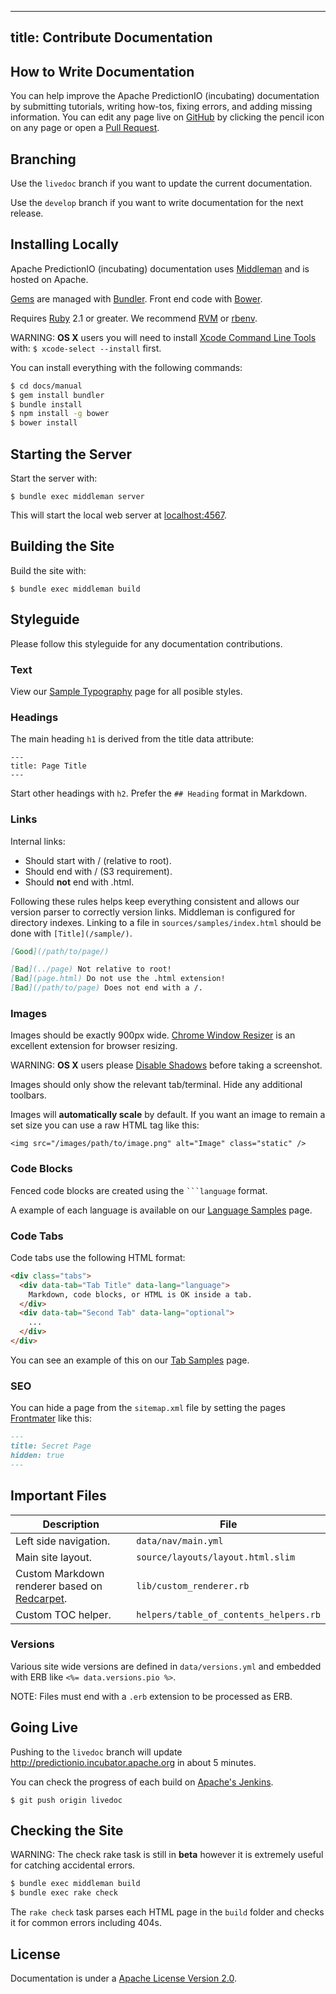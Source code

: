 <!--
Licensed to the Apache Software Foundation (ASF) under one or more
contributor license agreements.  See the NOTICE file distributed with
this work for additional information regarding copyright ownership.
The ASF licenses this file to You under the Apache License, Version 2.0
(the "License"); you may not use this file except in compliance with
the License.  You may obtain a copy of the License at

    http://www.apache.org/licenses/LICENSE-2.0

Unless required by applicable law or agreed to in writing, software
distributed under the License is distributed on an "AS IS" BASIS,
WITHOUT WARRANTIES OR CONDITIONS OF ANY KIND, either express or implied.
See the License for the specific language governing permissions and
limitations under the License.
-->

---
title: Contribute Documentation
---

## How to Write Documentation

You can help improve the Apache PredictionIO (incubating) documentation by
submitting tutorials, writing how-tos, fixing errors, and adding missing
information. You can edit any page live on
[GitHub](https://github.com/apache/incubator-predictionio) by clicking the
pencil icon on any page or open a [Pull
Request](https://help.github.com/articles/creating-a-pull-request/).

## Branching

Use the `livedoc` branch if you want to update the current documentation.

Use the `develop` branch if you want to write documentation for the next
release.

## Installing Locally

Apache PredictionIO (incubating) documentation uses
[Middleman](http://middlemanapp.com/) and is hosted on Apache.

[Gems](http://rubygems.org/) are managed with [Bundler](http://bundler.io/).
Front end code with [Bower](http://bower.io/).

Requires [Ruby](https://www.ruby-lang.org/en/) 2.1 or greater. We recommend
[RVM](http://rvm.io/) or [rbenv](https://github.com/sstephenson/rbenv).

WARNING: **OS X** users you will need to install [Xcode Command Line
Tools](https://developer.apple.com/xcode/downloads/) with: `$ xcode-select
--install` first.

You can install everything with the following commands:

```bash
$ cd docs/manual
$ gem install bundler
$ bundle install
$ npm install -g bower
$ bower install
```


## Starting the Server

Start the server with:

```
$ bundle exec middleman server
```

This will start the local web server at [localhost:4567](http://localhost:4567/).

## Building the Site

Build the site with:

```
$ bundle exec middleman build
```

## Styleguide

Please follow this styleguide for any documentation contributions.

### Text

View our [Sample Typography](/samples/) page for all posible styles.

### Headings

The main heading `h1` is derived from the title data attribute:

```
---
title: Page Title
---
```

Start other headings with `h2`. Prefer the `## Heading` format in Markdown.

### Links

Internal links:

* Should start with / (relative to root).
* Should end with / (S3 requirement).
* Should **not** end with .html.

Following these rules helps keep everything consistent and allows our version
parser to correctly version links. Middleman is configured for directory
indexes. Linking to a file in `sources/samples/index.html` should be done with
`[Title](/sample/)`.

```md
[Good](/path/to/page/)

[Bad](../page) Not relative to root!
[Bad](page.html) Do not use the .html extension!
[Bad](/path/to/page) Does not end with a /.

```

### Images

Images should be exactly 900px wide. [Chrome Window Resizer](https://chrome.google.com/webstore/detail/window-resizer/kkelicaakdanhinjdeammmilcgefonfh)
is an excellent extension for browser resizing.

WARNING: **OS X** users please [Disable Shadows](http://www.idownloadblog.com/2014/08/03/how-to-remove-the-shadow-window-screenshots-on-mac-os-x/)
before taking a screenshot.

Images should only show the relevant tab/terminal. Hide any additional toolbars.

Images will **automatically scale** by default. If you want an image to remain a set size you can use a raw HTML tag like this:

```
<img src="/images/path/to/image.png" alt="Image" class="static" />
```

### Code Blocks

Fenced code blocks are created using the <code>&#96;&#96;&#96;language</code> format.

A example of each language is available on our [Language Samples](/samples/languages) page.

### Code Tabs

Code tabs use the following HTML format:

```html
<div class="tabs">
  <div data-tab="Tab Title" data-lang="language">
    Markdown, code blocks, or HTML is OK inside a tab.
  </div>
  <div data-tab="Second Tab" data-lang="optional">
    ...
  </div>
</div>
```

You can see an example of this on our [Tab Samples](/samples/tabs/) page.

### SEO

You can hide a page from the `sitemap.xml` file by setting the pages
[Frontmater](http://middlemanapp.com/basics/frontmatter/) like this:

```md
---
title: Secret Page
hidden: true
---
```

## Important Files

| Description   | File          |
| ------------- | ------------- |
| Left side navigation. | `data/nav/main.yml` |
| Main site layout. | `source/layouts/layout.html.slim` |
| Custom Markdown renderer based on [Redcarpet](https://github.com/vmg/redcarpet). | `lib/custom_renderer.rb` |
| Custom TOC helper. | `helpers/table_of_contents_helpers.rb` |

### Versions

Various site wide versions are defined in `data/versions.yml` and embedded with ERB like `<%= data.versions.pio %>`.

NOTE: Files must end with a `.erb` extension to be processed as ERB.

## Going Live

Pushing to the `livedoc` branch will update
http://predictionio.incubator.apache.org in about 5 minutes.

You can check the progress of each build on [Apache's
Jenkins](https://builds.apache.org/).

```
$ git push origin livedoc
```

## Checking the Site

WARNING: The check rake task is still in **beta** however it is extremely useful for catching accidental errors.

```bash
$ bundle exec middleman build
$ bundle exec rake check
```

The `rake check` task parses each HTML page in the `build` folder and checks it for common errors including 404s.

## License

Documentation is under a [Apache License Version
2.0](https://www.apache.org/licenses/LICENSE-2.0).
